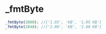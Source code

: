 # _fmtByte

<ContainerBox title="介绍">
<template #desc>
一般用于上传文件时限制文件上传大小
</template>
</ContainerBox>

<ContainerBox title="基础用法" noGap>
<template #desc>

返回一个数组，数组元素分别是`['大小', '单位', '大小及单位']`
</template>

```ts
_fmtByte(2000); //['1.95', 'KB', '1.95 KB']
_fmtByte(2048); //['2.00', 'KB', '2.00 KB']
```
<CodeBox>
<template #codes>

```ts
/**
 * @description 格式化字节大小。
 * @param bytes 字节数。
 */
export function _fmtByte(bytes: number) {
  if (!bytes) return [0, 'B', '0 B'];
  let k = 1024,
    size = 0,
    sizes = ['B', 'KB', 'MB', 'GB', 'TB', 'PB', 'EB', 'ZB', 'YB'],
    i = Math.floor(Math.log(bytes) / Math.log(k));
  i = Math.min(i, sizes.length - 1); // 防止超出数组范围
  size = (bytes / k ** i).toFixed(2) ? (bytes / k ** i).toFixed(2) : 0;
  return [parseFloat(size), sizes[i], `${size} ${sizes[i]}`];
}
```
</template>
</CodeBox>
</ContainerBox>
